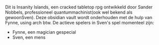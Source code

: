 Dit is Insanity Islands, een cracked tabletop rpg ontwikkeld door Sander Nobbels, professioneel quantummachinist(ook wel bekend als gewoonSven). Deze obsidian vault wordt onderhouden met de hulp van Fynne, using arch btw. De actieve spelers in Sven's spel momenteel zijn:
* Fynne, een magician gespecial
* Sven, een mens